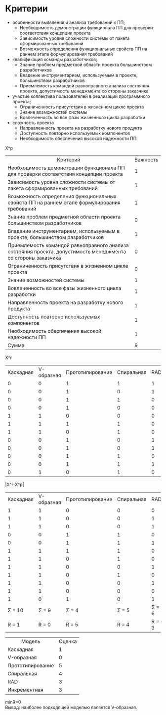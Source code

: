 # Критерии
- особенности выявления и анализа требований к ПП;
  - Необходимость демонстрации функционала ПП для проверки соответствия концепции проекта 
  - Зависимость уровня сложности системы от пакета сформированных требований
  - Возможность определения функциональных свойств ПП на раннем этапе формулирования требований
- квалификация команды разработчиков;
  - Знание проблем предметной области проекта большинством разработчиков
  - Владение инструментарием, используемым в проекте, большинством разработчиков
  - Приемлемость командой равноправного анализа состояния проекта, допустимость менеджмента со стороны заказчика
- участие коллектива пользователей в реализации программного проекта;
  - Ограниченность присутствия в жизненном цикле проекта
  - Знание возможностей системы
  - Вовлеченность во все фазы жизненного цикла разработки
- сложность проекта
  - Направленность проекта на разработку нового продукта
  - Доступность повторно используемых компонентов
  - Необходимость обеспечения высокой надежности ПП

X^p
<table>
  <tbody>
    <tr>
      <td align="center">Критерий</td>
      <td>Важность</td>
    </tr>
    <tr>
      <td>Необходимость демонстрации функционала ПП для проверки соответствия концепции проекта</td>
      <td>1</td>
    </tr>
    <tr>
      <td>Зависимость уровня сложности системы от пакета сформированных требований</td>
      <td>1</td>
    </tr>
    <tr>
      <td>Возможность определения функциональных свойств ПП на раннем этапе формулирования требований</td>
      <td>1</td>
    </tr>
    <tr>
      <td>Знание проблем предметной области проекта большинством разработчиков</td>
      <td>0</td>
    </tr>
    <tr>
      <td>Владение инструментарием, используемым в проекте, большинством разработчиков</td>
      <td>1</td>
    </tr>
    <tr>
      <td>Приемлемость командой равноправного анализа состояния проекта, допустимость менеджмента со стороны заказчика</td>
      <td>0</td>
    </tr>
    <tr>
      <td>Ограниченность присутствия в жизненном цикле проекта</td>
      <td>0</td>
    </tr>
    <tr>
      <td>Знание возможностей системы</td>
      <td>1</td>
    </tr>
    <tr>
      <td>Вовлеченность во все фазы жизненного цикла разработки</td>
      <td>1</td>
    </tr>
    <tr>
      <td>Направленность проекта на разработку нового продукта</td>
      <td>1</td>
    </tr>
    <tr>
      <td>Доступность повторно используемых компонентов</td>
      <td>1</td>
    </tr>
    <tr>
      <td>Необходимость обеспечения высокой надежности ПП</td>
      <td>1</td>
    </tr> 
    <tr>
      <td>Сумма</td>
      <td>9</td>
    </tr>
  </tbody>
</table>

X^r
<table>
  <tbody>
    <tr>
      <td>Каскадная</td>
      <td>V-образная</td>
      <td>Прототипирование</td>
      <td>Спиральная</td>
      <td>RAD</td>
      <td>Инкрементная</td>
    </tr>
      <td>0</td>
      <td>0</td>
      <td>1</td>
      <td>1</td>
      <td>1</td>
      <td>1</td>
    </tr>
    </tr>
      <td>0</td>
      <td>0</td>
      <td>1</td>
      <td>0</td>
      <td>1</td>
      <td>1</td>
    </tr>
    </tr>
      <td>0</td>
      <td>0</td>
      <td>1</td>
      <td>1</td>
      <td>0</td>
      <td>0</td>
    </tr>
    </tr>
      <td>0</td>
      <td>0</td>
      <td>1</td>
      <td>0</td>
      <td>0</td>
      <td>0</td>
    </tr>
    </tr>
      <td>1</td>
      <td>1</td>
      <td>0</td>
      <td>0</td>
      <td>0</td>
      <td>0</td>
    </tr>
    </tr>
      <td>1</td>
      <td>1</td>
      <td>1</td>
      <td>1</td>
      <td>0</td>
      <td>1</td>
    </tr>
    </tr>
      <td>1</td>
      <td>1</td>
      <td>0</td>
      <td>1</td>
      <td>0</td>
      <td>1</td>
    </tr>
    </tr>
      <td>0</td>
      <td>0</td>
      <td>1</td>
      <td>0</td>
      <td>1</td>
      <td>1</td>
    </tr>
    </tr>
      <td>0</td>
      <td>0</td>
      <td>1</td>
      <td>0</td>
      <td>1</td>
      <td>0</td>
    </tr>
    </tr>
      <td>0</td>
      <td>0</td>
      <td>1</td>
      <td>1</td>
      <td>0</td>
      <td>1</td>
    </tr>
    </tr>
      <td>0</td>
      <td>0</td>
      <td>1</td>
      <td>1</td>
      <td>1</td>
      <td>0</td>
    </tr>
    </tr>
      <td>0</td>
      <td>1</td>
      <td>0</td>
      <td>1</td>
      <td>0</td>
      <td>1</td>
    </tr>
  </tbody>
</table>

|X^r-X^p|
<table>
  <tbody>
    <tr>
      <td>Каскадная</td>
      <td>V-образная</td>
      <td>Прототипирование</td>
      <td>Спиральная</td>
      <td>RAD</td>
      <td>Инкрементная</td>
    </tr>
      <td>1</td>
      <td>1</td>
      <td>0</td>
      <td>0</td>
      <td>0</td>
      <td>0</td>
    </tr>
    </tr>
      <td>1</td>
      <td>1</td>
      <td>0</td>
      <td>0</td>
      <td>1</td>
      <td>0</td>
    </tr>
    </tr>
      <td>1</td>
      <td>1</td>
      <td>0</td>
      <td>0</td>
      <td>1</td>
      <td>1</td>
    </tr>
    </tr>
      <td>0</td>
      <td>0</td>
      <td>1</td>
      <td>1</td>
      <td>0</td>
      <td>0</td>
    </tr>
    </tr>
      <td>0</td>
      <td>0</td>
      <td>1</td>
      <td>1</td>
      <td>1</td>
      <td>1</td>
    </tr>
    </tr>
      <td>1</td>
      <td>1</td>
      <td>1</td>
      <td>1</td>
      <td>0</td>
      <td>1</td>
    </tr>
    </tr>
      <td>1</td>
      <td>1</td>
      <td>0</td>
      <td>1</td>
      <td>0</td>
      <td>1</td>
    </tr>
    </tr>
      <td>1</td>
      <td>1</td>
      <td>0</td>
      <td>0</td>
      <td>1</td>
      <td>0</td>
    </tr>
    </tr>
      <td>1</td>
      <td>1</td>
      <td>0</td>
      <td>1</td>
      <td>0</td>
      <td>1</td>
    </tr>
    </tr>
      <td>1</td>
      <td>1</td>
      <td>0</td>
      <td>0</td>
      <td>1</td>
      <td>0</td>
    </tr>
    </tr>
      <td>1</td>
      <td>1</td>
      <td>0</td>
      <td>0</td>
      <td>0</td>
      <td>1</td>
    </tr>
    </tr>
      <td>1</td>
      <td>0</td>
      <td>1</td>
      <td>0</td>
      <td>1</td>
      <td>0</td>
    </tr>
    </tr>
      <td>Σ = 10</td>
      <td>Σ = 9</td>
      <td>Σ = 4</td>
      <td>Σ = 5</td>
      <td>Σ = 6</td>
      <td>Σ = 6</td>
    </tr>
    </tr>
      <td>R = 1</td>
      <td>R = 0</td>
      <td>R = 5</td>
      <td>R = 4</td>
      <td>R = 3</td>
      <td>R = 3</td>
    </tr>
  </tbody>
</table>

<table>
  <tbody>
    <tr>
      <td align="center">Модель</td>
      <td>Оценка</td>
    </tr>
    <tr>
      <td>Каскадная</td>
      <td>1</td>
    </tr>
    <tr>
      <td>V-образная</td>
      <td>0</td>
    </tr>
    <tr>
      <td>Прототипирование</td>
      <td>5</td>
    </tr>
    <tr>
      <td>Спиральная</td>
      <td>4</td>
    </tr>
    <tr>
      <td>RAD</td>
      <td>3</td>
    </tr>
    <tr>
      <td>Инкрементная</td>
      <td>3</td>
    </tr>
  </tbody>
</table>
minR=0<br>
Вывод: наиболее подходящей моделью является V-образная.
